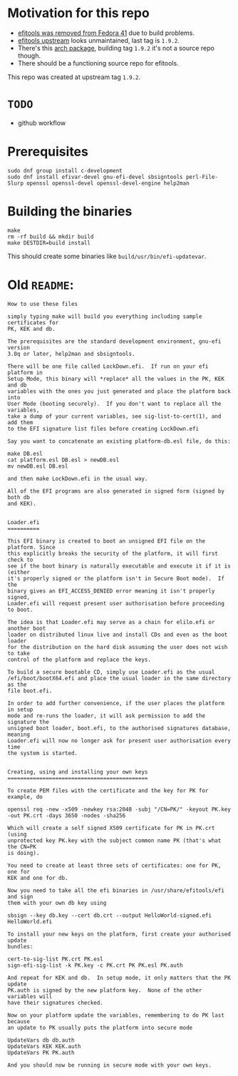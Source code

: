 # Motivation for this repo

* [efitools was removed from Fedora 41](https://discussion.fedoraproject.org/t/f41-secure-boot-with-only-your-own-keys/138120) due to build problems.
* [efitools upstream](https://web.git.kernel.org/pub/scm/linux/kernel/git/jejb/efitools.git/) looks unmaintained, last tag is `1.9.2`.
* There's this [arch package](https://gitlab.archlinux.org/archlinux/packaging/packages/efitools), building tag `1.9.2` it's not a source repo though.
* There should be a functioning source repo for efitools.

This repo was created at upstream tag `1.9.2`.

# `TODO`

* github workflow

# Prerequisites

```
sudo dnf group install c-development
sudo dnf install efivar-devel gnu-efi-devel sbsigntools perl-File-Slurp openssl openssl-devel openssl-devel-engine help2man
```

# Building the binaries

```
make
rm -rf build && mkdir build
make DESTDIR=build install
```

This should create some binaries like `build/usr/bin/efi-updatevar`.

# Old `README`:

```
How to use these files

simply typing make will build you everything including sample certificates for
PK, KEK and db.

The prerequisites are the standard development environment, gnu-efi version
3.0q or later, help2man and sbsigntools.

There will be one file called LockDown.efi.  If run on your efi platform in
Setup Mode, this binary will *replace* all the values in the PK, KEK and db
variables with the ones you just generated and place the platform back into
User Mode (booting securely).  If you don't want to replace all the variables,
take a dump of your current variables, see sig-list-to-cert(1), and add them
to the EFI signature list files before creating LockDown.efi

Say you want to concatenate an existing platform-db.esl file, do this:

make DB.esl
cat platform.esl DB.esl > newDB.esl
mv newDB.esl DB.esl

and then make LockDown.efi in the usual way.

All of the EFI programs are also generated in signed form (signed by both db
and KEK).


Loader.efi
==========

This EFI binary is created to boot an unsigned EFI file on the platform. Since
this explicitly breaks the security of the platform, it will first check to
see if the boot binary is naturally executable and execute it if it is (either
it's properly signed or the platform isn't in Secure Boot mode).  If the
binary gives an EFI_ACCESS_DENIED error meaning it isn't properly signed,
Loader.efi will request present user authorisation before proceeding to boot.

The idea is that Loader.efi may serve as a chain for elilo.efi or another boot
loader on distributed linux live and install CDs and even as the boot loader
for the distribution on the hard disk assuming the user does not wish to take
control of the platform and replace the keys.

To build a secure bootable CD, simply use Loader.efi as the usual
/efi/boot/bootX64.efi and place the usual loader in the same directory as the
file boot.efi.

In order to add further convenience, if the user places the platform in setup
mode and re-runs the loader, it will ask permission to add the signature the
unsigned boot loader, boot.efi, to the authorised signatures database, meaning
Loader.efi will now no longer ask for present user authorisation every time
the system is started.


Creating, using and installing your own keys
============================================

To create PEM files with the certificate and the key for PK for example, do

openssl req -new -x509 -newkey rsa:2048 -subj "/CN=PK/" -keyout PK.key -out PK.crt -days 3650 -nodes -sha256

Which will create a self signed X509 certificate for PK in PK.crt (using
unprotected key PK.key with the subject common name PK (that's what the CN=PK
is doing).

You need to create at least three sets of certificates: one for PK, one for
KEK and one for db.

Now you need to take all the efi binaries in /usr/share/efitools/efi and sign
them with your own db key using

sbsign --key db.key --cert db.crt --output HelloWorld-signed.efi HelloWorld.efi

To install your new keys on the platform, first create your authorised update
bundles:

cert-to-sig-list PK.crt PK.esl
sign-efi-sig-list -k PK.key -c PK.crt PK PK.esl PK.auth

And repeat for KEK and db.  In setup mode, it only matters that the PK update
PK.auth is signed by the new platform key.  None of the other variables will
have their signatures checked.

Now on your platform update the variables, remembering to do PK last because
an update to PK usually puts the platform into secure mode

UpdateVars db db.auth
UpdateVars KEK KEK.auth
UpdateVars PK PK.auth

And you should now be running in secure mode with your own keys.
```
